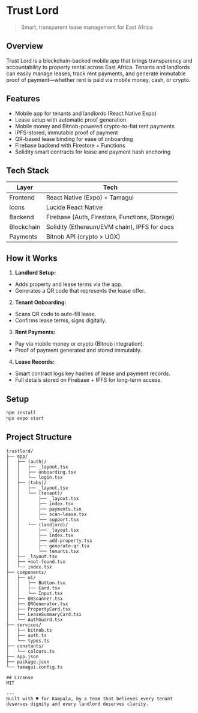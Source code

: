 # Trust Lord

> Smart, transparent lease management for East Africa

## Overview

Trust Lord is a blockchain-backed mobile app that brings transparency and accountability to property rental across East Africa. Tenants and landlords can easily manage leases, track rent payments, and generate immutable proof of payment—whether rent is paid via mobile money, cash, or crypto.

## Features
- Mobile app for tenants and landlords (React Native Expo)
- Lease setup with automatic proof generation
- Mobile money and Bitnob-powered crypto-to-fiat rent payments
- IPFS-stored, immutable proof of payment
- QR-based lease binding for ease of onboarding
- Firebase backend with Firestore + Functions
- Solidity smart contracts for lease and payment hash anchoring

## Tech Stack
| Layer        | Tech                         |
|--------------|------------------------------|
| Frontend     | React Native (Expo) + Tamagui |
| Icons        | Lucide React Native          |
| Backend      | Firebase (Auth, Firestore, Functions, Storage) |
| Blockchain   | Solidity (Ethereum/EVM chain), IPFS for docs |
| Payments     | Bitnob API (crypto > UGX)    |

## How it Works
1. **Landlord Setup:**
- Adds property and lease terms via the app.
- Generates a QR code that represents the lease offer.

2. **Tenant Onboarding:**
- Scans QR code to auto-fill lease.
- Confirms lease terms, signs digitally.

3. **Rent Payments:**
- Pay via mobile money or crypto (Bitnob integration).
- Proof of payment generated and stored immutably.

4. **Lease Records:**
- Smart contract logs key hashes of lease and payment records.
- Full details stored on Firebase + IPFS for long-term access.

## Setup
```bash
npm install
npx expo start
```

## Project Structure
```
trustlord/
├── app/
│   ├── (auth)/
│   │   ├── _layout.tsx
│   │   ├── onboarding.tsx
│   │   └── login.tsx
│   ├── (tabs)/
│   │   ├── _layout.tsx
│   │   └── (tenant)/
│   │       ├── _layout.tsx
│   │       ├── index.tsx
│   │       ├── payments.tsx
│   │       ├── scan-lease.tsx
│   │       └── support.tsx
│   │   └── (landlord)/
│   │       ├── _layout.tsx
│   │       ├── index.tsx
│   │       ├── add-property.tsx
│   │       ├── generate-qr.tsx
│   │       └── tenants.tsx
│   ├── _layout.tsx
│   ├── +not-found.tsx
│   └── index.tsx
├── components/
│   ├── ui/
│   │   ├── Button.tsx
│   │   ├── Card.tsx
│   │   └── Input.tsx
│   ├── QRScanner.tsx
│   ├── QRGenerator.tsx
│   ├── PropertyCard.tsx
│   ├── LeaseSummaryCard.tsx
│   └── AuthGuard.tsx
├── services/
│   ├── bitnob.ts
│   ├── auth.ts
│   └── types.ts
├── constants/
│   └── colours.ts
├── app.json
├── package.json
└── tamagui.config.ts

## License
MIT

---
Built with ♥ for Kampala, by a team that believes every tenant deserves dignity and every landlord deserves clarity.

